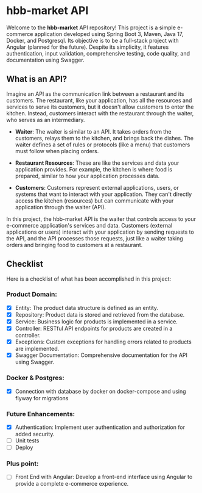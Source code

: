 # hbb-market API

Welcome to the **hbb-market** API repository! This project is a simple e-commerce application developed using Spring Boot 3, Maven, Java 17, Docker, and Postgresql. Its objective is to be a full-stack project with Angular (planned for the future). Despite its simplicity, it features authentication, input validation, comprehensive testing, code quality, and documentation using Swagger.

## What is an API?

Imagine an API as the communication link between a restaurant and its customers. The restaurant, like your application, has all the resources and services to serve its customers, but it doesn't allow customers to enter the kitchen. Instead, customers interact with the restaurant through the waiter, who serves as an intermediary.

- **Waiter**: The waiter is similar to an API. It takes orders from the customers, relays them to the kitchen, and brings back the dishes. The waiter defines a set of rules or protocols (like a menu) that customers must follow when placing orders.

- **Restaurant Resources**: These are like the services and data your application provides. For example, the kitchen is where food is prepared, similar to how your application processes data.

- **Customers**: Customers represent external applications, users, or systems that want to interact with your application. They can't directly access the kitchen (resources) but can communicate with your application through the waiter (API).

In this project, the hbb-market API is the waiter that controls access to your e-commerce application's services and data. Customers (external applications or users) interact with your application by sending requests to the API, and the API processes those requests, just like a waiter taking orders and bringing food to customers at a restaurant.

## Checklist

Here is a checklist of what has been accomplished in this project:

### Product Domain:
- [x] Entity: The product data structure is defined as an entity.
- [x] Repository: Product data is stored and retrieved from the database.
- [x] Service: Business logic for products is implemented in a service.
- [x] Controller: RESTful API endpoints for products are created in a controller.
- [x] Exceptions: Custom exceptions for handling errors related to products are implemented.
- [x] Swagger Documentation: Comprehensive documentation for the API using Swagger.

### Docker & Postgres:

- [x] Connection with database by docker on docker-compose and using flyway for migrations

### Future Enhancements:

- [x] Authentication: Implement user authentication and authorization for added security.
- [ ] Unit tests
- [ ] Deploy

### Plus point:
- [ ] Front End with Angular: Develop a front-end interface using Angular to provide a complete e-commerce experience.
